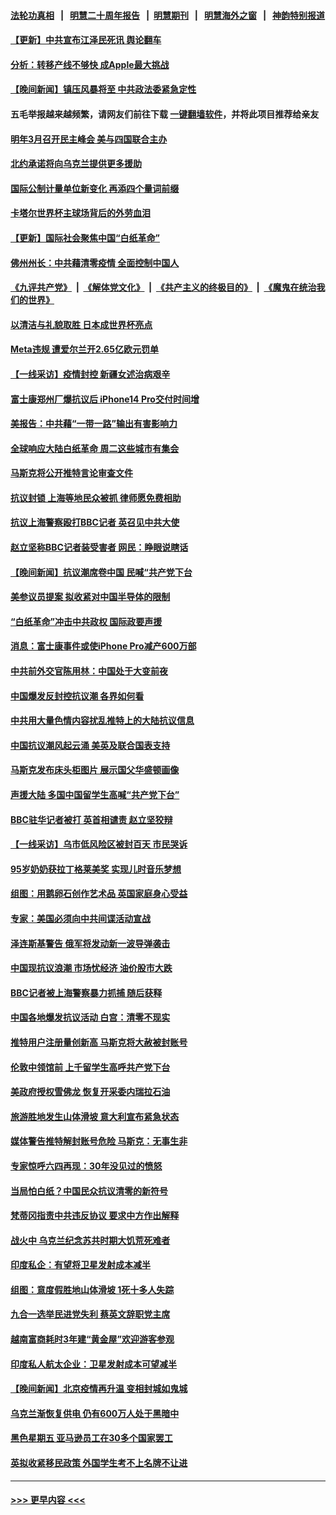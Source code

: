 #### [法轮功真相](https://github.com/gfw-breaker/truth/blob/master/README.md?t=0) &nbsp;&nbsp;|&nbsp;&nbsp; [明慧二十周年报告](https://github.com/gfw-breaker/mh-reports/blob/master/README.md?t=0) &nbsp;&nbsp;|&nbsp;&nbsp;[明慧期刊](https://github.com/gfw-breaker/mh-qikan) &nbsp;&nbsp;|&nbsp;&nbsp; [明慧海外之窗](https://github.com/gfw-breaker/mh-news/blob/master/README.md?t=0) &nbsp;&nbsp;|&nbsp;&nbsp; [神韵特别报道](https://github.com/gfw-breaker/mh-news/blob/master/shenyun.md?t=0)
#### [【更新】中共宣布江泽民死讯 舆论翻车](../pages/nsc418/n13876029.md?t=11302151) 
#### [分析：转移产线不够快 成Apple最大挑战](../pages/nsc418/n13876000.md?t=11302151) 
#### [【晚间新闻】镇压风暴将至 中共政法委紧急定性](../pages/nsc418/n13875432.md?t=11302151) 
#### 五毛举报越来越频繁，请网友们前往下载 [一键翻墙软件](https://github.com/gfw-breaker/ssr-accounts)，并将此项目推荐给亲友
#### [明年3月召开民主峰会 美与四国联合主办](../pages/nsc418/n13875783.md?t=11302151) 
#### [北约承诺将向乌克兰提供更多援助](../pages/nsc418/n13875728.md?t=11302151) 
#### [国际公制计量单位新变化 再添四个量词前缀](../pages/nsc418/n13875590.md?t=11302151) 
#### [卡塔尔世界杯主球场背后的外劳血泪](../pages/nsc418/n13875681.md?t=11302151) 
#### [【更新】国际社会聚焦中国“白纸革命”](../pages/nsc418/n13875376.md?t=11302151) 
#### [佛州州长：中共藉清零疫情 全面控制中国人](../pages/nsc418/n13875603.md?t=11302151) 
#### [《九评共产党》](https://github.com/begood0513/9ping.md/blob/master/README.md) &nbsp;|&nbsp; [《解体党文化》](../../../../jtdwh.md/blob/master/README.md)  &nbsp;|&nbsp; [《共产主义的终极目的》](../../../../gczydzjmd.md/blob/master/README.md) &nbsp;|&nbsp; [《魔鬼在统治我们的世界》](../../../../mgztzwmdsj.md/blob/master/README.md) 
#### [以清洁与礼貌取胜 日本成世界杯亮点](../pages/nsc418/n13875247.md?t=11302151) 
#### [Meta违规 遭爱尔兰开2.65亿欧元罚单](../pages/nsc418/n13875542.md?t=11302151) 
#### [【一线采访】疫情封控 新疆女述治病艰辛](../pages/nsc418/n13875400.md?t=11302151) 
#### [富士康郑州厂爆抗议后 iPhone14 Pro交付时间增](../pages/nsc418/n13875519.md?t=11302151) 
#### [美报告：中共藉“一带一路”输出有害影响力](../pages/nsc418/n13875278.md?t=11302151) 
#### [全球响应大陆白纸革命 周二这些城市有集会](../pages/nsc418/n13875547.md?t=11302151) 
#### [马斯克将公开推特言论审查文件](../pages/nsc418/n13875527.md?t=11302151) 
#### [抗议封锁 上海等地民众被抓 律师愿免费相助](../pages/nsc418/n13875401.md?t=11302151) 
#### [抗议上海警察殴打BBC记者 英召见中共大使](../pages/nsc418/n13875474.md?t=11302151) 
#### [赵立坚称BBC记者装受害者 网民：睁眼说瞎话](../pages/nsc418/n13875395.md?t=11302151) 
#### [【晚间新闻】抗议潮席卷中国 民喊“共产党下台](../pages/nsc418/n13875348.md?t=11302151) 
#### [美参议员提案 拟收紧对中国半导体的限制](../pages/nsc418/n13875246.md?t=11302151) 
#### [“白纸革命”冲击中共政权 国际政要声援](../pages/nsc418/n13875047.md?t=11302151) 
#### [消息：富士康事件或使iPhone Pro减产600万部](../pages/nsc418/n13874998.md?t=11302151) 
#### [中共前外交官陈用林：中国处于大变前夜](../pages/nsc418/n13874588.md?t=11302151) 
#### [中国爆发反封控抗议潮 各界如何看](../pages/nsc418/n13874924.md?t=11302151) 
#### [中共用大量色情内容扰乱推特上的大陆抗议信息](../pages/nsc418/n13874799.md?t=11302151) 
#### [中国抗议潮风起云涌 美英及联合国表支持](../pages/nsc418/n13874832.md?t=11302151) 
#### [马斯克发布床头柜图片 展示国父华盛顿画像](../pages/nsc418/n13874239.md?t=11302151) 
#### [声援大陆 多国中国留学生高喊“共产党下台”](../pages/nsc418/n13874793.md?t=11302151) 
#### [BBC驻华记者被打 英首相谴责 赵立坚狡辩](../pages/nsc418/n13874710.md?t=11302151) 
#### [【一线采访】乌市低风险区被封百天 市民哭诉](../pages/nsc418/n13874587.md?t=11302151) 
#### [95岁奶奶获拉丁格莱美奖 实现儿时音乐梦想](../pages/nsc418/n13874419.md?t=11302151) 
#### [组图：用鹅卵石创作艺术品 英国家庭身心受益](../pages/nsc418/n13873971.md?t=11302151) 
#### [专家：美国必须向中共间谍活动宣战](../pages/nsc418/n13874542.md?t=11302151) 
#### [泽连斯基警告 俄军将发动新一波导弹袭击](../pages/nsc418/n13874480.md?t=11302151) 
#### [中国现抗议浪潮 市场忧经济 油价股市大跌](../pages/nsc418/n13874384.md?t=11302151) 
#### [BBC记者被上海警察暴力抓捕 随后获释](../pages/nsc418/n13874265.md?t=11302151) 
#### [中国各地爆发抗议活动 白宫：清零不现实](../pages/nsc418/n13874216.md?t=11302151) 
#### [推特用户注册量创新高 马斯克将大赦被封账号](../pages/nsc418/n13874179.md?t=11302151) 
#### [伦敦中领馆前 上千留学生高呼共产党下台](../pages/nsc418/n13874202.md?t=11302151) 
#### [美政府授权雪佛龙 恢复开采委内瑞拉石油](../pages/nsc418/n13874152.md?t=11302151) 
#### [旅游胜地发生山体滑坡 意大利宣布紧急状态](../pages/nsc418/n13874173.md?t=11302151) 
#### [媒体警告推特解封账号危险 马斯克：无事生非](../pages/nsc418/n13873858.md?t=11302151) 
#### [专家惊呼六四再现：30年没见过的愤怒](../pages/nsc418/n13874138.md?t=11302151) 
#### [当局怕白纸？中国民众抗议清零的新符号](../pages/nsc418/n13874102.md?t=11302151) 
#### [梵蒂冈指责中共违反协议 要求中方作出解释](../pages/nsc418/n13873798.md?t=11302151) 
#### [战火中 乌克兰纪念苏共时期大饥荒死难者](../pages/nsc418/n13873850.md?t=11302151) 
#### [印度私企：有望将卫星发射成本减半](../pages/nsc418/n13873801.md?t=11302151) 
#### [组图：意度假胜地山体滑坡 1死十多人失踪](../pages/nsc418/n13873710.md?t=11302151) 
#### [九合一选举民进党失利 蔡英文辞职党主席](../pages/nsc418/n13873788.md?t=11302151) 
#### [越南富商耗时3年建“黄金屋”欢迎游客参观](../pages/nsc418/n13873500.md?t=11302151) 
#### [印度私人航太企业：卫星发射成本可望减半](../pages/nsc418/n13873559.md?t=11302151) 
#### [【晚间新闻】北京疫情再升温 变相封城如鬼城](../pages/nsc418/n13873490.md?t=11302151) 
#### [乌克兰渐恢复供电 仍有600万人处于黑暗中](../pages/nsc418/n13873375.md?t=11302151) 
#### [黑色星期五 亚马逊员工在30多个国家罢工](../pages/nsc418/n13873230.md?t=11302151) 
#### [英拟收紧移民政策 外国学生考不上名牌不让进](../pages/nsc418/n13873211.md?t=11302151) 

----
#### [ >>> 更早内容 <<< ](../indexes/nsc418-earlier.md)
